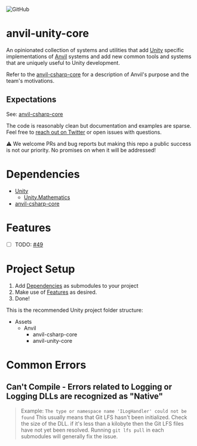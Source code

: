![GitHub](https://img.shields.io/github/license/decline-cookies/anvil-csharp-core)

# anvil-unity-core

An opinionated collection of systems and utilities that add [Unity](https://unity.com) specific implementations of [Anvil](https://github.com/decline-cookies/anvil-csharp-core) systems and add new common tools and systems that are uniquely useful to Unity development.

Refer to the [anvil-csharp-core](https://github.com/decline-cookies/anvil-csharp-core) for a description of Anvil's purpose and the team's motivations.

## Expectations

See: [anvil-csharp-core](https://github.com/decline-cookies/anvil-csharp-core)

The code is reasonably clean but documentation and examples are sparse. Feel free to [reach out on Twitter](https://twitter.com/declinecookies) or open issues with questions.

⚠️ We welcome PRs and bug reports but making this repo a public success is not our priority. No promises on when it will be addressed!

# Dependencies

- [Unity](https://unity.com/)
  - [Unity.Mathematics](https://docs.unity3d.com/Packages/com.unity.mathematics@1.2/manual/index.html)
- [anvil-csharp-core](https://github.com/decline-cookies/anvil-csharp-core)

# Features

- [ ] TODO: [#49](https://github.com/decline-cookies/anvil-unity-core/issues/49)

# Project Setup

1. Add [Dependencies](#dependencies) as submodules to your project
2. Make use of [Features](#features) as desired.
3. Done!

This is the recommended Unity project folder structure:

- Assets
  - Anvil
    - anvil-csharp-core
    - anvil-unity-core

# Common Errors
## Can't Compile - Errors related to Logging or Logging DLLs are recognized as "Native"
> Example: `The type or namespace name 'ILogHandler' could not be found`
This usually means that Git LFS hasn't been initialized. Check the size of the DLL. if it's less than a kilobyte then the Git LFS files have not yet been resolved.
Running `git lfs pull` in each submodules will generally fix the issue.